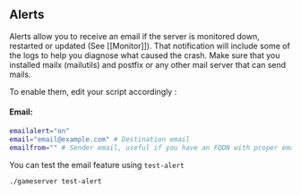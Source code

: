 ## Alerts

Alerts allow you to receive an email if the server is monitored down, restarted or updated (See [[Monitor]]). That notification will include some of the logs to help you diagnose what caused the crash. Make sure that you installed mailx (mailutils) and postfix or any other mail server that can send mails.

To enable them, edit your script accordingly : 

#### Email:
````bash
emailalert="on"
email="email@example.com" # Destination email
emailfrom="" # Sender email, useful if you have an FQDN with proper email settings
````

You can test the email feature using `test-alert`
````bash
./gameserver test-alert
````
